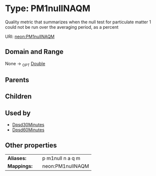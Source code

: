 
# Type: PM1nullNAQM


Quality metric that summarizes when the null test for particulate matter 1 could not be run over the averaging period, as a percent

URI: [neon:PM1nullNAQM](https://data.neonscience.org/PM1nullNAQM)


## Domain and Range

None ->  <sub>OPT</sub> [Double](types/Double.md)

## Parents


## Children


## Used by

 * [Dpsd30Minutes](Dpsd30Minutes.md)
 * [Dpsd60Minutes](Dpsd60Minutes.md)

## Other properties

|  |  |  |
| --- | --- | --- |
| **Aliases:** | | p m1null n a q m |
| **Mappings:** | | neon:PM1nullNAQM |


